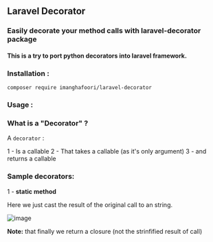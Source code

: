 ## Laravel Decorator

### Easily decorate your method calls with laravel-decorator package

#### This is a try to port python decorators into laravel framework.


### Installation :

```
composer require imanghafoori/laravel-decorator
```

### Usage :


### What is a "Decorator" ?

A `decorator` :

1 - Is a callable
2 - That takes a callable (as it's only argument)
3 - and returns a callable

### Sample decorators:

1 - **static method**

Here we just cast the result of the original call to an string.


![image](https://user-images.githubusercontent.com/6961695/50929036-81059f00-1471-11e9-9734-90b226501ed9.png)

**Note:** that finally we return a closure (not the strinfified result of call)
